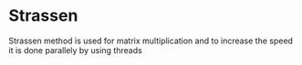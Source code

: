 # Strassen
Strassen method is used for matrix multiplication and to increase the speed it is done parallely by using threads
